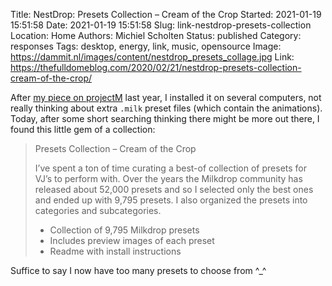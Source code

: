 Title: NestDrop: Presets Collection – Cream of the Crop
Started: 2021-01-19 15:51:58
Date: 2021-01-19 15:51:58
Slug: link-nestdrop-presets-collection
Location: Home
Authors: Michiel Scholten
Status: published
Category: responses
Tags: desktop, energy, link, music, opensource
Image: https://dammit.nl/images/content/nestdrop_presets_collage.jpg
Link: https://thefulldomeblog.com/2020/02/21/nestdrop-presets-collection-cream-of-the-crop/

After [my piece on projectM]({filename}projectm-ubuntu.md) last year, I installed it on several computers, not really thinking about extra `.milk` preset files (which contain the animations). Today, after some short searching thinking there might be more out there, I found this little gem of a collection:

> Presets Collection – Cream of the Crop
>
> I’ve spent a ton of time curating a best-of collection of presets for VJ’s to perform with. Over the years the Milkdrop community has released about 52,000 presets and so I selected only the best ones and ended up with 9,795 presets. I also organized the presets into categories and subcategories.
>
> * Collection of 9,795 Milkdrop presets
> * Includes preview images of each preset
> * Readme with install instructions

Suffice to say I now have too many presets to choose from ^_^
